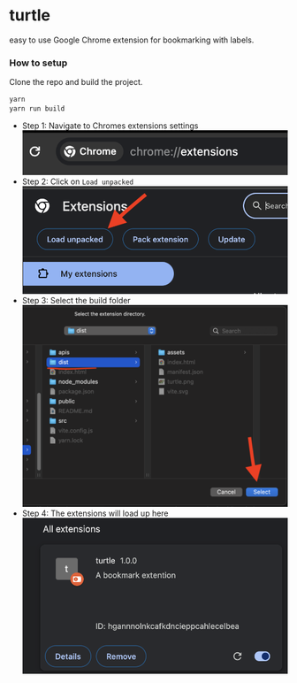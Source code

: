 # turtle

easy to use Google Chrome extension for bookmarking with labels.

### How to setup

Clone the repo and build the project.
```bash
yarn 
yarn run build
```

- Step 1: Navigate to Chromes extensions settings
 ![alt text](<./images/Screenshot 2024-02-28 at 21.06.57.png>)
- Step 2: Click on `Load unpacked`
 ![alt text](<./images/Screenshot 2024-02-28 at 21.07.18.png>)
- Step 3: Select the build folder
![alt text](<./images/Screenshot 2024-02-28 at 21.07.49.png>)
- Step 4: The extensions will load up here
![alt text](<./images/Screenshot 2024-02-28 at 21.07.58.png>)